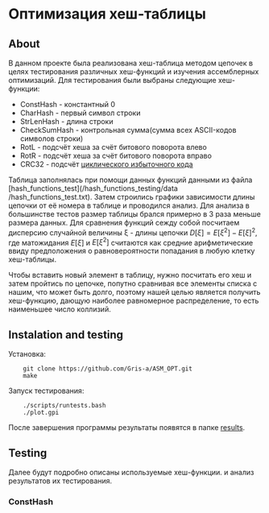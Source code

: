 # Оптимизация хеш-таблицы

## About

В данном проекте была реализована хеш-таблица методом цепочек в целях тестирования различных хеш-функций и изучения ассемблерных оптимизаций. Для тестирования были выбраны следующие хеш-функции:

- ConstHash    - константный 0
- CharHash     - первый символ строки
- StrLenHash   - длина строки
- CheckSumHash - контрольная сумма(сумма всех ASCII-кодов символов строки)
- RotL         - подсчёт хеша за счёт битового поворота влево
- RotR         - подсчёт хеша за счёт битового поворота вправо
- CRC32        - подсчёт [циклического избыточного кода](https://ru.m.wikipedia.org/wiki/%D0%A6%D0%B8%D0%BA%D0%BB%D0%B8%D1%87%D0%B5%D1%81%D0%BA%D0%B8%D0%B9_%D0%B8%D0%B7%D0%B1%D1%8B%D1%82%D0%BE%D1%87%D0%BD%D1%8B%D0%B9_%D0%BA%D0%BE%D0%B4#CRC-32)

Таблица заполнялась при помощи данных функций данными из файла [hash_functions_test](/hash_functions_testing/data
/hash_functions_test.txt). Затем строились графики зависимости длины цепочки от её номера в таблице и проводился анализ. Для анализа в большинстве тестов размер таблицы брался примерно в 3 раза меньше размера данных. Для сравнения функций сежду собой посчитаем дисперсию случайной величины ξ - длины цепочки $D[ξ] = Ε[ξ^2] - Ε[ξ]^2$, где матожидания $E[ξ]$ и $Ε[ξ^2]$ считаются как средние арифметические ввиду предположения о равновероятности попадания в любую клетку хеш-таблицы.

Чтобы вставить новый элемент в таблицу, нужно посчитать его хеш и затем пройтись по цепочке, попутно сравнивая все элементы списка с нашим, что может быть долго, поэтому нашей целью является получить хеш-функцию, дающую наиболее равномерное распределение, то есть наименьшее число коллизий.

## Instalation and testing

Установка:
```shell
    git clone https://github.com/Gris-a/ASM_OPT.git
    make
```
Запуск тестирования:
```shell
    ./scripts/runtests.bash
    ./plot.gpi
```
После завершения программы результаты появятся в папке [results](/hash_functions_testing/data/results).

## Testing

Далее будут подробно описаны используемые хеш-функции. и анализ результатов их тестирования.

### ConstHash

